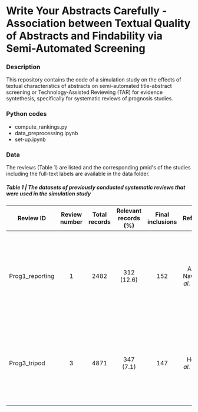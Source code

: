 # Write Your Abstracts Carefully - Association between Textual Quality of Abstracts and Findability via Semi-Automated Screening

### Description
This repository contains the code of a simulation study on the effects of textual characteristics of abstracts on semi-automated title-abstract screening or Technology-Assisted Reviewing (TAR) for evidence syntethesis, specifically for systematic reviews of prognosis studies.

### Python codes
- compute_rankings.py
- data_preprocessing.ipynb
- set-up.ipynb
  
### Data
The reviews (Table 1) are listed and the corresponding pmid's of the studies including the full-text labels are available in the data folder.

##### Table 1 | The datasets of previously conducted systematic reviews that were used in the simulation study

| Review ID | Review number | Total records    | Relevant records (%)    | Final inclusions | Reference | Title |
| --- | :---:   | :---: | :---: | :---: | :---: | :---: |
| Prog1_reporting | 1 | 2482   | 312 (12.6)   | 152 | Andaur Navarro *et al.* (2022) | Completeness of reporting of clinical prediction models developed using supervised machine learning: a systematic review|
| Prog3_tripod | 3 | 4871   | 347 (7.1)   | 147 | Heus *et al.* (2018) | Poor reporting of multivariable prediction model studies: towards a targeted implementation strategy of the TRIPOD statement|

